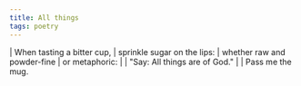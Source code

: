 ```yaml
---
title: All things
tags: poetry
---
```


| When tasting a bitter cup,
| sprinkle sugar on the lips:
| whether raw and powder-fine
| or metaphoric:
|
|   "Say: All things are of God."
|
| Pass me the mug.
